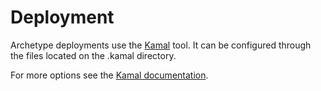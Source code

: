 # Deployment

Archetype deployments use the [Kamal](https://kamal-deploy.org/) tool. It can be configured through the files located on the .kamal directory.

For more options see the [Kamal documentation](https://kamal-deploy.org/docs/installation).
